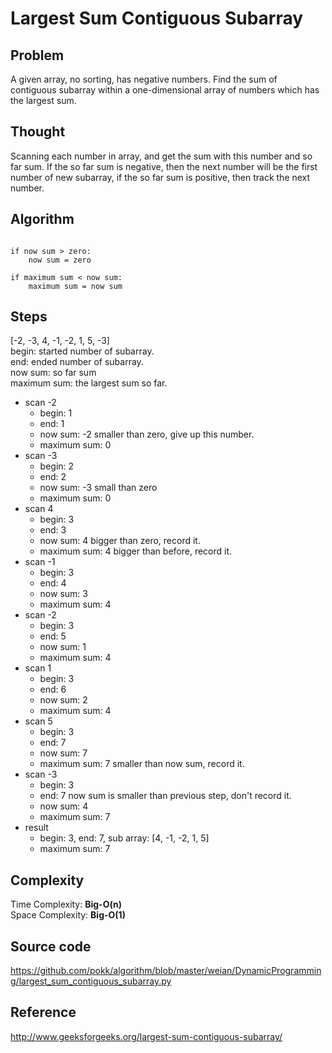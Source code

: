 # Largest Sum Contiguous Subarray

## Problem
A given array, no sorting, has negative numbers. Find the sum of contiguous subarray within a one-dimensional array of numbers which has the largest sum.

## Thought
Scanning each number in array, and get the sum with this number and so far sum. If the so far sum is negative, then the next number will be the first number of new subarray, if the so far sum is positive, then track the next number.

## Algorithm
<pre><code>
if now sum > zero:
    now sum = zero

if maximum sum < now sum:
    maximum sum = now sum
</code></pre>

## Steps
[-2, -3, 4, -1, -2, 1, 5, -3]
<br>begin: started number of subarray.
<br>end: ended number of subarray.
<br>now sum: so far sum
<br>maximum sum: the largest sum so far.

- scan -2
    - begin: 1
    - end: 1
    - now sum: -2 smaller than zero, give up this number.
    - maximum sum: 0
- scan -3
    - begin: 2
    - end: 2
    - now sum: -3 small than zero
    - maximum sum: 0
- scan 4
    - begin: 3
    - end: 3
    - now sum: 4 bigger than zero, record it.
    - maximum sum: 4 bigger than before, record it.
- scan -1
    - begin: 3
    - end: 4
    - now sum: 3
    - maximum sum: 4
- scan -2
    - begin: 3
    - end: 5
    - now sum: 1
    - maximum sum: 4
- scan 1
    - begin: 3
    - end: 6
    - now sum: 2
    - maximum sum: 4
- scan 5
    - begin: 3
    - end: 7
    - now sum: 7
    - maximum sum: 7 smaller than now sum, record it.
- scan -3
    - begin: 3
    - end: 7 now sum is smaller than previous step, don't record it.
    - now sum: 4
    - maximum sum: 7
- result
    - begin: 3, end: 7, sub array: [4, -1, -2, 1, 5]
    - maximum sum: 7

## Complexity
Time Complexity: __Big-O(n)__
<br>
Space Complexity: __Big-O(1)__

## Source code
https://github.com/pokk/algorithm/blob/master/weian/DynamicProgramming/largest_sum_contiguous_subarray.py

## Reference
http://www.geeksforgeeks.org/largest-sum-contiguous-subarray/
